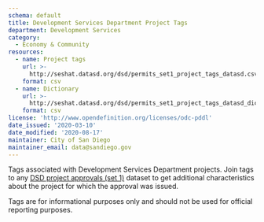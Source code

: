 ```yaml
---
schema: default
title: Development Services Department Project Tags
department: Development Services
category:
  - Economy & Community
resources:
  - name: Project tags
    url: >-
      http://seshat.datasd.org/dsd/permits_set1_project_tags_datasd.csv
    format: csv
  - name: Dictionary
    url: >-
      http://seshat.datasd.org/dsd/permits_set1_project_tags_datasd_dict.csv
    format: csv
license: 'http://www.opendefinition.org/licenses/odc-pddl'
date_issued: '2020-03-10'
date_modified: '2020-08-17'
maintainer: City of San Diego
maintainer_email: data@sandiego.gov
---
```

Tags associated with Development Services Department projects. Join tags to any [DSD project approvals (set 1)](/datasets/development-permits-set1/) dataset to get additional characteristics about the project for which the approval was issued.

<!-- more -->

Tags are for informational purposes only and should not be used for official reporting purposes.